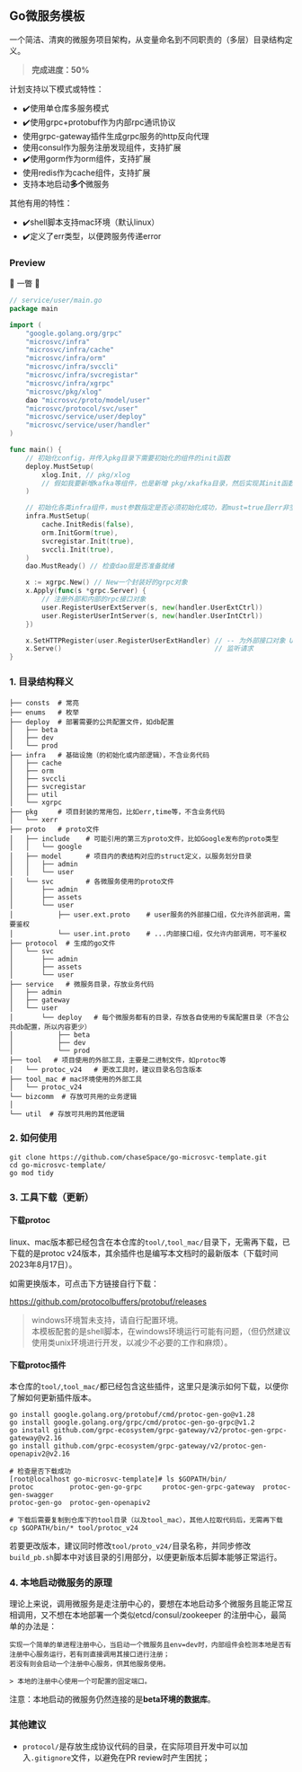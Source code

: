## Go微服务模板

一个简洁、清爽的微服务项目架构，从变量命名到不同职责的（多层）目录结构定义。

> **完成进度：50%**

计划支持以下模式或特性：

- ✔️使用单仓库多服务模式
- ✔️使用grpc+protobuf作为内部rpc通讯协议
- 使用grpc-gateway插件生成grpc服务的http反向代理
- 使用consul作为服务注册发现组件，支持扩展
- ✔️使用gorm作为orm组件，支持扩展
- 使用redis作为cache组件，支持扩展
- 支持本地启动**多个**微服务

其他有用的特性：

- ✔️shell脚本支持mac环境（默认linux）
- ✔️定义了err类型，以便跨服务传递error


### Preview
🍡  一瞥 🍡 
```go
// service/user/main.go
package main

import (
	"google.golang.org/grpc"
	"microsvc/infra"
	"microsvc/infra/cache"
	"microsvc/infra/orm"
	"microsvc/infra/svccli"
	"microsvc/infra/svcregistar"
	"microsvc/infra/xgrpc"
	"microsvc/pkg/xlog"
	dao "microsvc/proto/model/user"
	"microsvc/protocol/svc/user"
	"microsvc/service/user/deploy"
	"microsvc/service/user/handler"
)

func main() {
	// 初始化config，并传入pkg目录下需要初始化的组件的init函数
	deploy.MustSetup(
		xlog.Init, // pkg/xlog
		// 假如我要新增kafka等组件，也是新增 pkg/xkafka目录，然后实现其init函数并添加在这里
	)

	// 初始化各类infra组件，must参数指定是否必须初始化成功，若must=true且err非空则panic
	infra.MustSetup(
		cache.InitRedis(false),
		orm.InitGorm(true),
		svcregistar.Init(true),
		svccli.Init(true),
	)
	dao.MustReady() // 检查dao层是否准备就绪

	x := xgrpc.New() // New一个封装好的grpc对象
	x.Apply(func(s *grpc.Server) {
		// 注册外部和内部的rpc接口对象
		user.RegisterUserExtServer(s, new(handler.UserExtCtrl))
		user.RegisterUserIntServer(s, new(handler.UserIntCtrl))
	})

	x.SetHTTPRegister(user.RegisterUserExtHandler) // -- 为外部接口对象 UserExt 启用 http反向代理 （http --call--> grpc）
	x.Serve()                                      // 监听请求
}
```
### 1. 目录结构释义

```
├── consts  # 常亮
├── enums   # 枚举
├── deploy  # 部署需要的公共配置文件，如db配置
│   ├── beta
│   ├── dev
│   └── prod
├── infra   # 基础设施（的初始化或内部逻辑），不含业务代码
│   ├── cache
│   ├── orm
│   ├── svccli
│   ├── svcregistar
│   ├── util
│   └── xgrpc
├── pkg     # 项目封装的常用包，比如err,time等，不含业务代码
│   └── xerr
├── proto   # proto文件
│   ├── include    # 可能引用的第三方proto文件，比如Google发布的proto类型
│   │   └── google
│   ├── model      # 项目内的表结构对应的struct定义，以服务划分目录
│   │   ├── admin
│   │   └── user
│   └── svc        # 各微服务使用的proto文件
│       ├── admin
│       ├── assets
│       └── user
│           ├── user.ext.proto    # user服务的外部接口组，仅允许外部调用，需要鉴权
│           └── user.int.proto    # ...内部接口组，仅允许内部调用，可不鉴权
├── protocol  # 生成的go文件
│   └── svc
│       ├── admin
│       ├── assets
│       └── user
├── service   # 微服务目录，存放业务代码
│   ├── admin
│   ├── gateway
│   └── user
│       └── deploy   # 每个微服务都有的目录，存放各自使用的专属配置目录（不含公共db配置，所以内容更少）
│           ├── beta
│           ├── dev
│           └── prod
├── tool   # 项目使用的外部工具，主要是二进制文件，如protoc等
│   └── protoc_v24   # 更改工具时，建议目录名包含版本
├── tool_mac # mac环境使用的外部工具
│   └── protoc_v24
└── bizcomm  # 存放可共用的业务逻辑
│  
└── util  # 存放可共用的其他逻辑
```

### 2. 如何使用

```shell
git clone https://github.com/chaseSpace/go-microsvc-template.git
cd go-microsvc-template/
go mod tidy
```

### 3. 工具下载（更新）

#### 下载protoc

linux、mac版本都已经包含在本仓库的`tool/`,`tool_mac/`目录下，无需再下载，已下载的是protoc v24版本，其余插件也是编写本文档时的最新版本（下载时间2023年8月17日）。

如需更换版本，可点击下方链接自行下载：

https://github.com/protocolbuffers/protobuf/releases

> windows环境暂未支持，请自行配置环境。  
> 本模板配套的是shell脚本，在windows环境运行可能有问题，（但仍然建议使用类unix环境进行开发，以减少不必要的工作和麻烦）。

#### 下载protoc插件

本仓库的`tool/`,`tool_mac/`都已经包含这些插件，这里只是演示如何下载，以便你了解如何更新插件版本。

```shell
go install google.golang.org/protobuf/cmd/protoc-gen-go@v1.28
go install google.golang.org/grpc/cmd/protoc-gen-go-grpc@v1.2
go install github.com/grpc-ecosystem/grpc-gateway/v2/protoc-gen-grpc-gateway@v2.16
go install github.com/grpc-ecosystem/grpc-gateway/v2/protoc-gen-openapiv2@v2.16

# 检查是否下载成功
[root@localhost go-microsvc-template]# ls $GOPATH/bin/
protoc         protoc-gen-go-grpc     protoc-gen-grpc-gateway  protoc-gen-swagger
protoc-gen-go  protoc-gen-openapiv2   

# 下载后需要复制到仓库下的tool目录（以及tool_mac），其他人拉取代码后，无需再下载
cp $GOPATH/bin/* tool/protoc_v24
```

若要更改版本，建议同时修改`tool/proto_v24/`目录名称，并同步修改`build_pb.sh`脚本中对该目录的引用部分，以便更新版本后脚本能够正常运行。

### 4. 本地启动微服务的原理

理论上来说，调用微服务是走注册中心的，要想在本地启动多个微服务且能正常互相调用，又不想在本地部署一个类似etcd/consul/zookeeper
的注册中心，最简单的办法是：

```
实现一个简单的单进程注册中心，当启动一个微服务且env=dev时，内部组件会检测本地是否有注册中心服务运行，若有则直接调用其接口进行注册；
若没有则会启动一个注册中心服务，供其他服务使用。

> 本地的注册中心使用一个可配置的固定端口。
```
注意：本地启动的微服务仍然连接的是**beta环境的数据库**。

### 其他建议

- `protocol/`是存放生成协议代码的目录，在实际项目开发中可以加入`.gitignore`文件，以避免在PR review时产生困扰；